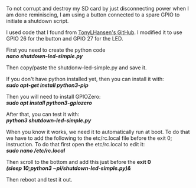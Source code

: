 To not corrupt and destroy my SD card by just disconnecting power when I am done reminiscing, I am using a button connected to a spare GPIO to initiate a shutdown script.

I used code that I found from <a href="https://github.com/TonyLHansen/raspberry-pi-safe-off-switch/blob/master/python/shutdown-led-simple.py" target="_blank">TonyLHansen's GitHub</a>. I modified it to use GPIO 26 for the button and GPIO 27 for the LED. 

First you need to create the python code</br>
<b><i>nano shutdown-led-simple.py</i></b>

Then copy/paste the shutdonw-led-simple.py and save it.

If you don't have python installed yet, then you can install it with:</br>
<b><i>sudo apt-get install python3-pip</i></b>

Then you will need to install GPIOZero:</br>
<b><i>sudo apt install python3-gpiozero</i></b>

After that, you can test it with:</br>
<b><i>python3 shutdown-led-simple.py</i></b>

When you know it works, we need it to automatically run at boot. To do that we have to add the following to the etc/rc.local file before the exit 0; instruction. To do that first open the etc/rc.local to edit it:</br>
<b><i>sudo nano /etc/rc.local</i></b>

Then scroll to the bottom and add this just before the <b>exit 0</b></br>
<b><i>(sleep 10;python3 ~pi/shutdown-led-simple.py)&</i></b>

Then reboot and test it out.  
